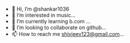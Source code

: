 - 👋 Hi, I’m @shankar1036
- 👀 I’m interested in music...
- 🌱 I’m currently learning b.com ...
- 💞️ I’m looking to collaborate on github...
- 📫 How to reach me shivjeev123@gmail.com...

<!---
shankar1036/shankar1036 is a ✨ special ✨ repository because its `README.md` (this file) appears on your GitHub profile.
You can click the Preview link to take a look at your changes.
--->
